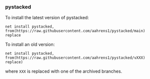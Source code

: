 ### pystacked

To install the latest version of pystacked:

```
net install pystacked, from(https://raw.githubusercontent.com/aahrens1/pystacked/main) replace
```

To install an old version: 

```
net install pystacked, from(https://raw.githubusercontent.com/aahrens1/pystacked/vXXX) replace)
```
where `XXX` is replaced with one of the archived branches.

